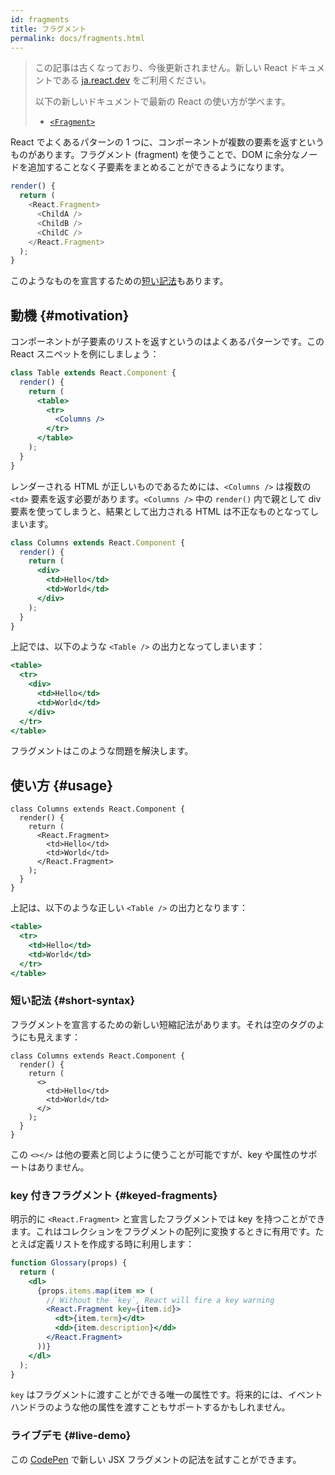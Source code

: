 ```yaml
---
id: fragments
title: フラグメント
permalink: docs/fragments.html
---
```


<div class="scary">

> この記事は古くなっており、今後更新されません。新しい React ドキュメントである [ja.react.dev](https://ja.react.dev) をご利用ください。
> 
> 以下の新しいドキュメントで最新の React の使い方が学べます。
>
> - [`<Fragment>`](https://ja.react.dev/reference/react/Fragment)

</div>

React でよくあるパターンの 1 つに、コンポーネントが複数の要素を返すというものがあります。フラグメント (fragment) を使うことで、DOM に余分なノードを追加することなく子要素をまとめることができるようになります。

```js
render() {
  return (
    <React.Fragment>
      <ChildA />
      <ChildB />
      <ChildC />
    </React.Fragment>
  );
}
```

このようなものを宣言するための[短い記法](#short-syntax)もあります。

## 動機 {#motivation}

コンポーネントが子要素のリストを返すというのはよくあるパターンです。この React スニペットを例にしましょう：

```jsx
class Table extends React.Component {
  render() {
    return (
      <table>
        <tr>
          <Columns />
        </tr>
      </table>
    );
  }
}
```

レンダーされる HTML が正しいものであるためには、`<Columns />` は複数の `<td>` 要素を返す必要があります。`<Columns />` 中の `render()` 内で親として div 要素を使ってしまうと、結果として出力される HTML は不正なものとなってしまいます。

```jsx
class Columns extends React.Component {
  render() {
    return (
      <div>
        <td>Hello</td>
        <td>World</td>
      </div>
    );
  }
}
```

上記では、以下のような `<Table />` の出力となってしまいます：

```jsx
<table>
  <tr>
    <div>
      <td>Hello</td>
      <td>World</td>
    </div>
  </tr>
</table>
```

フラグメントはこのような問題を解決します。

## 使い方 {#usage}

```jsx{4,7}
class Columns extends React.Component {
  render() {
    return (
      <React.Fragment>
        <td>Hello</td>
        <td>World</td>
      </React.Fragment>
    );
  }
}
```

上記は、以下のような正しい `<Table />` の出力となります：

```jsx
<table>
  <tr>
    <td>Hello</td>
    <td>World</td>
  </tr>
</table>
```

### 短い記法 {#short-syntax}

フラグメントを宣言するための新しい短縮記法があります。それは空のタグのようにも見えます：

```jsx{4,7}
class Columns extends React.Component {
  render() {
    return (
      <>
        <td>Hello</td>
        <td>World</td>
      </>
    );
  }
}
```

この `<></>` は他の要素と同じように使うことが可能ですが、key や属性のサポートはありません。

### key 付きフラグメント {#keyed-fragments}

明示的に `<React.Fragment>` と宣言したフラグメントでは key を持つことができます。これはコレクションをフラグメントの配列に変換するときに有用です。たとえば定義リストを作成する時に利用します：

```jsx
function Glossary(props) {
  return (
    <dl>
      {props.items.map(item => (
        // Without the `key`, React will fire a key warning
        <React.Fragment key={item.id}>
          <dt>{item.term}</dt>
          <dd>{item.description}</dd>
        </React.Fragment>
      ))}
    </dl>
  );
}
```

`key` はフラグメントに渡すことができる唯一の属性です。将来的には、イベントハンドラのような他の属性を渡すこともサポートするかもしれません。

### ライブデモ {#live-demo}

この [CodePen](https://codepen.io/reactjs/pen/VrEbjE?editors=1000) で新しい JSX フラグメントの記法を試すことができます。
